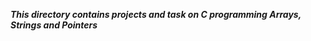 ***<strong>This directory contains projects and task on C programming Arrays, Strings and Pointers</strong>***

